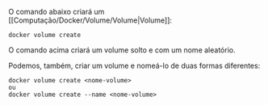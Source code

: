 O comando abaixo criará um [[Computação/Docker/Volume/Volume|Volume]]:
```
docker volume create
```

O comando acima criará um volume solto e com um nome aleatório.

Podemos, também, criar um volume e nomeá-lo de duas formas diferentes:
```
docker volume create <nome-volume>
ou
docker volume create --name <nome-volume>
```